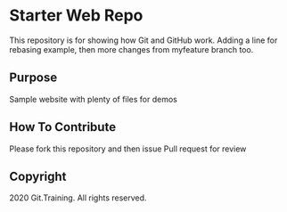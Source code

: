 # Starter Web Repo

This repository is for showing how Git and GitHub work.
Adding a line for rebasing example, then more changes from myfeature branch too.

## Purpose

Sample website with plenty of files for demos

## How To Contribute

Please fork this repository and then issue Pull request for review

## Copyright

2020 Git.Training. All rights reserved.